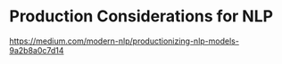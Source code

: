 # Production Considerations for NLP

https://medium.com/modern-nlp/productionizing-nlp-models-9a2b8a0c7d14
